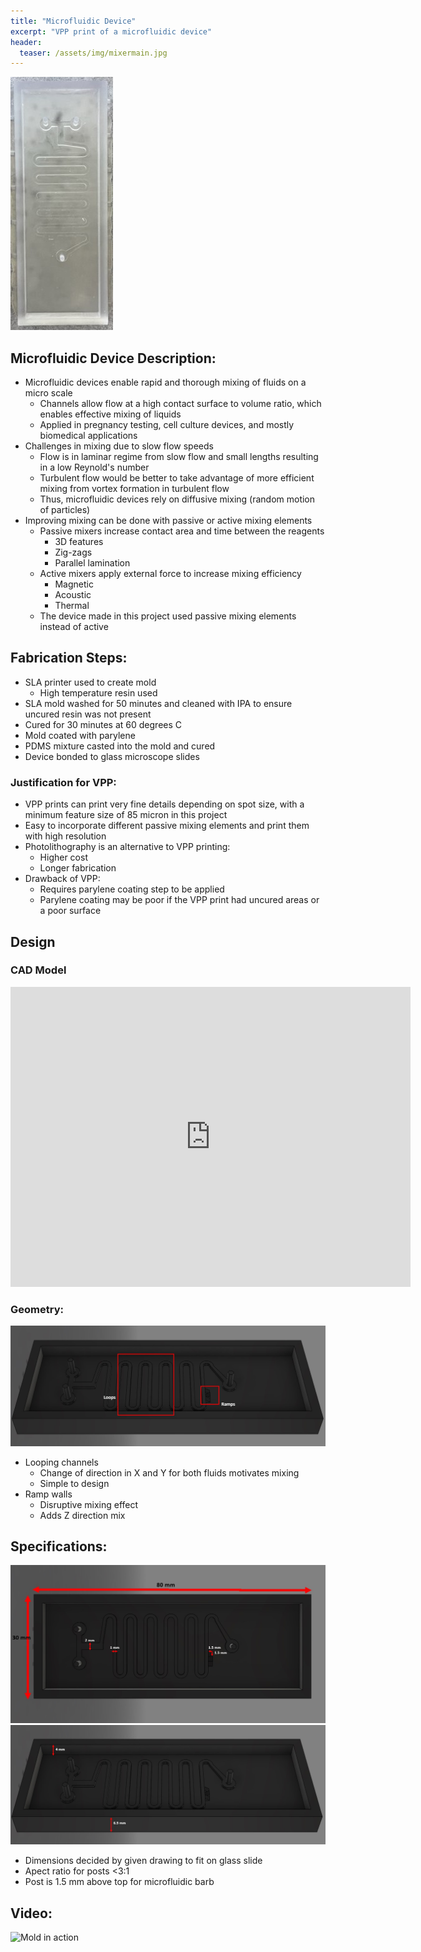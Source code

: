```yaml
---
title: "Microfluidic Device"
excerpt: "VPP print of a microfluidic device"
header:
  teaser: /assets/img/mixermain.jpg
---
```

![alt](/assets/img/micromold1.jpg)

## Microfluidic Device Description: 
  * Microfluidic devices enable rapid and thorough mixing of fluids on a micro scale
    * Channels allow flow at a high contact surface to volume ratio, which enables effective mixing of liquids
    * Applied in pregnancy testing, cell culture devices, and mostly biomedical applications
  * Challenges in mixing due to slow flow speeds
    * Flow is in laminar regime from slow flow and small lengths resulting in a low Reynold's number 
    * Turbulent flow would be better to take advantage of more efficient mixing from vortex formation in turbulent flow
    * Thus, microfluidic devices rely on diffusive mixing (random motion of particles)
  * Improving mixing can be done with passive or active mixing elements
    * Passive mixers increase contact area and time between the reagents
      * 3D features
      * Zig-zags
      * Parallel lamination 
    * Active mixers apply external force to increase mixing efficiency
      * Magnetic
      * Acoustic 
      * Thermal 
    * The device made in this project used passive mixing elements instead of active

## Fabrication Steps:
  * SLA printer used to create mold
    * High temperature resin used
  * SLA mold washed for 50 minutes and cleaned with IPA to ensure uncured resin was not present
  * Cured for 30 minutes at 60 degrees C
  * Mold coated with parylene
  * PDMS mixture casted into the mold and cured
  * Device bonded to glass microscope slides

### Justification for VPP:
  * VPP prints can print very fine details depending on spot size, with a minimum feature size of 85 micron in this project 
  * Easy to incorporate different passive mixing elements and print them with high resolution 
  * Photolithography is an alternative to VPP printing:
    * Higher cost 
    * Longer fabrication 
  * Drawback of VPP:
    * Requires parylene coating step to be applied
    * Parylene coating may be poor if the VPP print had uncured areas or a poor surface


## Design 
### CAD Model
<iframe src="https://vanderbilt643.autodesk360.com/shares/public/SH512d4QTec90decfa6e9f771756a987cd75?mode=embed" width="640" height="480" allowfullscreen="true" webkitallowfullscreen="true" mozallowfullscreen="true"  frameborder="0"></iframe>

### Geometry:
![Mixer](/assets/img/moldgeo.jpg)
  * Looping channels
    * Change of direction in X and Y for both fluids motivates mixing 
    * Simple to design 
  * Ramp walls
    * Disruptive mixing effect
    * Adds Z direction mix

## Specifications:
![Top view](/assets/img/moldtopdim.jpg)
![Side view](/assets/img/moldsidedim.jpg)

* Dimensions decided by given drawing to fit on glass slide
* Apect ratio for posts <3:1
* Post is 1.5 mm above top for microfluidic barb


## Video:
![Mold in action](/assets/img/mixergif.gif)



